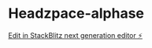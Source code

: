 # Headzpace-alphase

[Edit in StackBlitz next generation editor ⚡️](https://stackblitz.com/~/github.com/jmramon-coder/Headzpace-alphase)